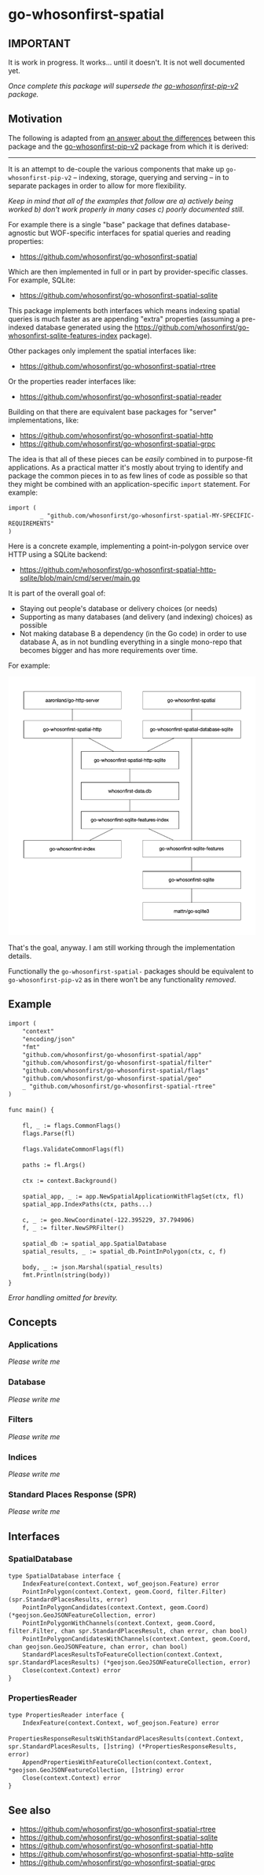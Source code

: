 # go-whosonfirst-spatial

## IMPORTANT

It is work in progress. It works... until it doesn't. It is not well documented yet.

_Once complete this package will supersede the [go-whosonfirst-pip-v2](https://github.com/whosonfirst/go-whosonfirst-pip-v2) package._

## Motivation

The following is adapted from [an answer about the differences](https://github.com/whosonfirst/go-whosonfirst-pip-v2/issues/34) between this package and the [go-whosonfirst-pip-v2](https://github.com/whosonfirst/go-whosonfirst-pip-v2) package from which it is derived:

---

It is an attempt to de-couple the various components that make up `go-whosonfirst-pip-v2` – indexing, storage, querying and serving – in to separate packages in order to allow for more flexibility.

_Keep in mind that all of the examples that follow are a) actively being worked b) don't work properly in many cases c) poorly documented still._

For example there is a single "base" package that defines database-agnostic but WOF-specific interfaces for spatial queries and reading properties:

* https://github.com/whosonfirst/go-whosonfirst-spatial

Which are then implemented in full or in part by provider-specific classes. For example, SQLite:

* https://github.com/whosonfirst/go-whosonfirst-spatial-sqlite

This package implements both interfaces which means indexing spatial queries is much faster as are appending "extra" properties (assuming a pre-indexed database generated using the https://github.com/whosonfirst/go-whosonfirst-sqlite-features-index package).

Other packages only implement the spatial interfaces like:

* https://github.com/whosonfirst/go-whosonfirst-spatial-rtree

Or the properties reader interfaces like:

* https://github.com/whosonfirst/go-whosonfirst-spatial-reader

Building on that there are equivalent base packages for "server" implementations, like:

* https://github.com/whosonfirst/go-whosonfirst-spatial-http
* https://github.com/whosonfirst/go-whosonfirst-spatial-grpc

The idea is that all of these pieces can be _easily_ combined in to purpose-fit applications.  As a practical matter it's mostly about trying to identify and package the common pieces in to as few lines of code as possible so that they might be combined with an application-specific `import` statement. For example:

```
import (
         _ "github.com/whosonfirst/go-whosonfirst-spatial-MY-SPECIFIC-REQUIREMENTS"
)
```

Here is a concrete example, implementing a point-in-polygon service over HTTP using a SQLite backend:

* https://github.com/whosonfirst/go-whosonfirst-spatial-http-sqlite/blob/main/cmd/server/main.go

It is part of the overall goal of:

* Staying out people's database or delivery choices (or needs)
* Supporting as many databases (and delivery (and indexing) choices) as possible
* Not making database B a dependency (in the Go code) in order to use database A, as in not bundling everything in a single mono-repo that becomes bigger and has more requirements over time.

For example:

![](docs/arch.jpg)

That's the goal, anyway. I am still working through the implementation details.

Functionally the `go-whosonfirst-spatial-` packages should be equivalent to `go-whosonfirst-pip-v2` as in there won't be any functionality _removed_.

## Example

```
import (
	"context"
	"encoding/json"
	"fmt"
	"github.com/whosonfirst/go-whosonfirst-spatial/app"
	"github.com/whosonfirst/go-whosonfirst-spatial/filter"
	"github.com/whosonfirst/go-whosonfirst-spatial/flags"
	"github.com/whosonfirst/go-whosonfirst-spatial/geo"		
	_ "github.com/whosonfirst/go-whosonfirst-spatial-rtree"	
)

func main() {

	fl, _ := flags.CommonFlags()
	flags.Parse(fl)

	flags.ValidateCommonFlags(fl)

	paths := fl.Args()
	
	ctx := context.Background()

	spatial_app, _ := app.NewSpatialApplicationWithFlagSet(ctx, fl)
	spatial_app.IndexPaths(ctx, paths...)

	c, _ := geo.NewCoordinate(-122.395229, 37.794906)
	f, _ := filter.NewSPRFilter()

	spatial_db := spatial_app.SpatialDatabase
	spatial_results, _ := spatial_db.PointInPolygon(ctx, c, f)

	body, _ := json.Marshal(spatial_results)
	fmt.Println(string(body))
}
```

_Error handling omitted for brevity._

## Concepts

### Applications

_Please write me_

### Database

_Please write me_

### Filters

_Please write me_

### Indices

_Please write me_

### Standard Places Response (SPR)

_Please write me_

## Interfaces

### SpatialDatabase

```
type SpatialDatabase interface {
	IndexFeature(context.Context, wof_geojson.Feature) error
	PointInPolygon(context.Context, geom.Coord, filter.Filter) (spr.StandardPlacesResults, error)
	PointInPolygonCandidates(context.Context, geom.Coord) (*geojson.GeoJSONFeatureCollection, error)
	PointInPolygonWithChannels(context.Context, geom.Coord, filter.Filter, chan spr.StandardPlacesResult, chan error, chan bool)
	PointInPolygonCandidatesWithChannels(context.Context, geom.Coord, chan geojson.GeoJSONFeature, chan error, chan bool)
	StandardPlacesResultsToFeatureCollection(context.Context, spr.StandardPlacesResults) (*geojson.GeoJSONFeatureCollection, error)
	Close(context.Context) error
}
```

### PropertiesReader

```
type PropertiesReader interface {
	IndexFeature(context.Context, wof_geojson.Feature) error
	PropertiesResponseResultsWithStandardPlacesResults(context.Context, spr.StandardPlacesResults, []string) (*PropertiesResponseResults, error)
	AppendPropertiesWithFeatureCollection(context.Context, *geojson.GeoJSONFeatureCollection, []string) error
	Close(context.Context) error
}
```

## See also

* https://github.com/whosonfirst/go-whosonfirst-spatial-rtree
* https://github.com/whosonfirst/go-whosonfirst-spatial-sqlite
* https://github.com/whosonfirst/go-whosonfirst-spatial-http
* https://github.com/whosonfirst/go-whosonfirst-spatial-http-sqlite
* https://github.com/whosonfirst/go-whosonfirst-spatial-grpc